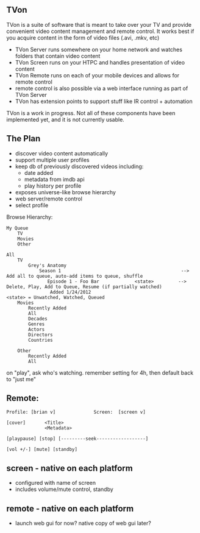 TVon
-----

TVon is a suite of software that is meant to take over your TV and provide convenient video content management
and remote control. It works best if you acquire content in the form of video files (.avi, .mkv, etc)

- TVon Server runs somewhere on your home network and watches folders that contain video content
- TVon Screen runs on your HTPC and handles presentation of video content
- TVon Remote runs on each of your mobile devices and allows for remote control
- remote control is also possible via a web interface running as part of TVon Server
- TVon has extension points to support stuff like IR control + automation

TVon is a work in progress. Not all of these components have been implemented yet, and it is not currently
usable.


The Plan
--------

- discover video content automatically
- support multiple user profiles
- keep db of previously discovered videos including:
    - date added
    - metadata from imdb api
    - play history per profile
- exposes universe-like browse hierarchy
- web server/remote control
- select profile

Browse Hierarchy:
    
    My Queue
        TV 
        Movies
        Other
        
    All
        TV
            Grey's Anatomy
                Season 1                                            --> Add all to queue, auto-add items to queue, shuffle
                   Episode 1 - Foo Bar             <state>         --> Delete, Play, Add to Queue, Resume (if partially watched)
                    Added 1/24/2012                                 <state> = Unwatched, Watched, Queued
        Movies
            Recently Added
            All
            Decades
            Genres
            Actors
            Directors
            Countries
    
        Other
            Recently Added
            All

on "play", ask who's watching. remember setting for 4h, then default back to "just me"

Remote:
-------

    Profile: [brian v]              Screen:  [screen v]
    
    [cover]       <Title>
                  <Metadata>  
    
    [playpause] [stop] [---------seek------------------]
    
    [vol +/-] [mute] [standby]  


screen  - native on each platform
------
- configured with name of screen
- includes volume/mute control, standby

remote  - native on each platform
------
- launch web gui for now? native copy of web gui later?



